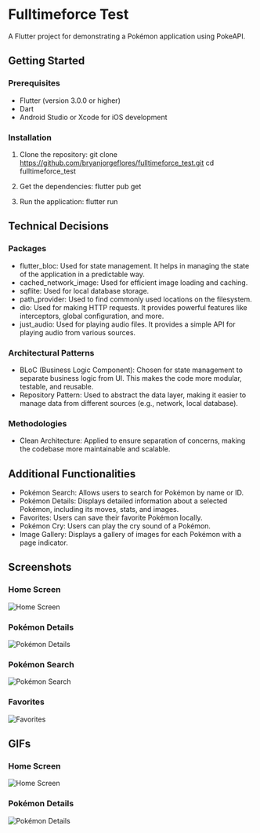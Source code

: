 # Fulltimeforce Test

A Flutter project for demonstrating a Pokémon application using PokeAPI.

## Getting Started

### Prerequisites

- Flutter (version 3.0.0 or higher)
- Dart
- Android Studio or Xcode for iOS development

### Installation

1. Clone the repository:
   git clone https://github.com/bryanjorgeflores/fulltimeforce_test.git
   cd fulltimeforce_test

2. Get the dependencies:
   flutter pub get

3. Run the application:
   flutter run

## Technical Decisions

### Packages

- flutter_bloc: Used for state management. It helps in managing the state of the application in a predictable way.
- cached_network_image: Used for efficient image loading and caching.
- sqflite: Used for local database storage.
- path_provider: Used to find commonly used locations on the filesystem.
- dio: Used for making HTTP requests. It provides powerful features like interceptors, global configuration, and more.
- just_audio: Used for playing audio files. It provides a simple API for playing audio from various sources.

### Architectural Patterns

- BLoC (Business Logic Component): Chosen for state management to separate business logic from UI. This makes the code more modular, testable, and reusable.
- Repository Pattern: Used to abstract the data layer, making it easier to manage data from different sources (e.g., network, local database).

### Methodologies

- Clean Architecture: Applied to ensure separation of concerns, making the codebase more maintainable and scalable.

## Additional Functionalities

- Pokémon Search: Allows users to search for Pokémon by name or ID.
- Pokémon Details: Displays detailed information about a selected Pokémon, including its moves, stats, and images.
- Favorites: Users can save their favorite Pokémon locally.
- Pokémon Cry: Users can play the cry sound of a Pokémon.
- Image Gallery: Displays a gallery of images for each Pokémon with a page indicator.

## Screenshots

### Home Screen
![Home Screen](screenshots/home_screen.png)

### Pokémon Details
![Pokémon Details](screenshots/pokemon_details.png)

### Pokémon Search
![Pokémon Search](screenshots/pokemon_search.png)

### Favorites
![Favorites](screenshots/favorites.png)

## GIFs

### Home Screen
![Home Screen](gifs/home_screen.gif)

### Pokémon Details
![Pokémon Details](gifs/pokemon_details.gif)
